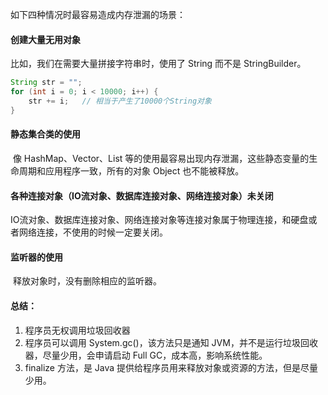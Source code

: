 如下四种情况时最容易造成内存泄漏的场景：

#### 创建大量无用对象

比如，我们在需要大量拼接字符串时，使用了 String 而不是 StringBuilder。

```java
String str = "";
for (int i = 0; i < 10000; i++) {
    str += i;	// 相当于产生了10000个String对象
}
```

#### 静态集合类的使用

​	像 HashMap、Vector、List 等的使用最容易出现内存泄漏，这些静态变量的生命周期和应用程序一致，所有的对象 Object 也不能被释放。

#### 各种连接对象（IO流对象、数据库连接对象、网络连接对象）未关闭

​	IO流对象、数据库连接对象、网络连接对象等连接对象属于物理连接，和硬盘或者网络连接，不使用的时候一定要关闭。

#### 监听器的使用

​	释放对象时，没有删除相应的监听器。

#### 总结：

1. 程序员无权调用垃圾回收器
2. 程序员可以调用 System.gc()，该方法只是通知 JVM，并不是运行垃圾回收器，尽量少用，会申请启动 Full GC，成本高，影响系统性能。
3. finalize 方法，是 Java 提供给程序员用来释放对象或资源的方法，但是尽量少用。